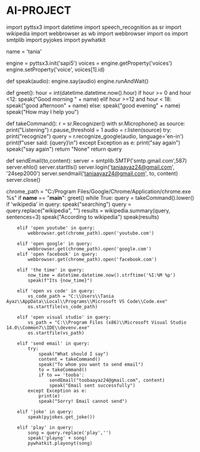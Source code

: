 # AI-PROJECT

import pyttsx3
import datetime
import speech_recognition as sr
import wikipedia
import webbrowser  as wb
import webbrowser
import os
import smtplib
import pyjokes
import pywhatkit


name = 'tania'

engine = pyttsx3.init('sapi5')
voices = engine.getProperty('voices')
engine.setProperty('voice', voices[1].id)


def speak(audio):
    engine.say(audio)
    engine.runAndWait()

def greet():
    hour = int(datetime.datetime.now().hour)
    if hour >= 0 and hour <12:
        speak("Good morning " + name)
    elif hour >=12 and hour < 18:
        speak("good afternoon" + name)
    else:
        speak("good evening" + name)
    speak("How may I help you")


def takeCommand():
    r = sr.Recognizer()
    with sr.Microphone() as source:
        print("Listening")
        r.pause_threshold = 1
        audio = r.listen(source)
    try:
        print("recognize")
        query = r.recognize_google(audio, language='en-in')
        print(f"user said: {query}\n")
    except Exception as e:
        print("say again")
        speak("say again")
        return "None"
    return query

def sendEmail(to,content):
    server = smtplib.SMTP('smtp.gmail.com',587)
    server.ehlo()
    server.starttls()
    server.login('taniaayaz24@gmail.com', '24sep2000')
    server.sendmail('taniaayaz24@gmail.com', to, content)
    server.close()

chrome_path = "C:/Program Files/Google/Chrome/Application/chrome.exe %s"
if __name__ == "__main__":
    greet()
    while True:
        query = takeCommand().lower()
        if 'wikipedia' in query:
            speak("searching")
            query = query.replace("wikipedia", "")
            results = wikipedia.summary(query, sentences=3)
            speak("According to wikipedia")
            speak(results)

        elif 'open youtube' in query:
            webbrowser.get(chrome_path).open('youtube.com')

        elif 'open google' in query:
            webbrowser.get(chrome_path).open('google.com')
        elif 'open facebook' in query:
            webbrowser.get(chrome_path).open('facebook.com')

        elif 'the time' in query:
            now_time = datetime.datetime.now().strftime('%I:%M %p')
            speak(f"Its {now_time}")

        elif 'open vs code' in query:
            vs_code_path = "C:\\Users\\Tania Ayaz\\AppData\\Local\\Programs\\Microsoft VS Code\\Code.exe"
            os.startfile(vs_code_path)

        elif 'open visual studio' in query:
            vs_path = "C:\\Program Files (x86)\\Microsoft Visual Studio 14.0\\Common7\\IDE\\devenv.exe"
            os.startfile(vs_path)

        elif 'send email' in query:
            try:
                speak("What should I say")
                content = takeCommand()
                speak("To whom you want to send email")
                to = takeCommand()
                if to == 'tooba':
                    sendEmail("toobaayaz24@gmail.com", content)
                    speak("Email sent successfully")
            except Exception as e:
                print(e)
                speak("Sorry! Email cannot send")

        elif 'joke' in query:
            speak(pyjokes.get_joke())

        elif 'play' in query:
            song = query.replace('play','')
            speak('playng' + song)
            pywhatkit.playonyt(song)




